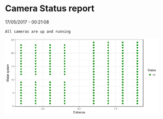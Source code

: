 Camera Status report
================
17/05/2017 - 00:21:08

    All cameras are up and running

![](camreport_files/figure-markdown_github/unnamed-chunk-2-1.png)
